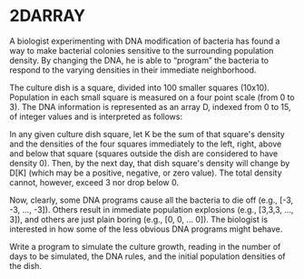 # 2DARRAY
A biologist experimenting with DNA modification of bacteria has found a way to make bacterial colonies sensitive to the surrounding population density.  By changing the DNA, he is able to “program” the bacteria to respond to the varying densities in their immediate neighborhood. 

The culture dish is a square, divided into 100 smaller squares (10x10). Population in each small square is measured on a four point scale (from 0 to 3). The DNA information is represented as an array D, indexed from 0 to 15, of integer values and is interpreted as follows:

In any given culture dish square, let K be the sum of that square's density and the densities of the four squares immediately to the left, right, above and below that square (squares outside the dish are considered to have density 0). Then, by the next day, that dish square's density will change by D[K] (which may be a positive, negative, or zero value).  The total density cannot, however, exceed 3 nor drop below 0.

Now, clearly, some DNA programs cause all the bacteria to die off (e.g., [-3, -3, …, -3]). Others result in immediate population explosions (e.g., [3,3,3, …, 3]), and others are just plain boring (e.g., [0, 0, … 0]).  The biologist is interested in how some of the less obvious DNA programs might behave.

Write a program to simulate the culture growth, reading in the number of days to be simulated, the DNA rules, and the initial population densities of the dish.

